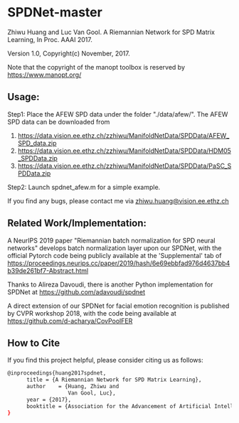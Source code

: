 # SPDNet-master
Zhiwu Huang and Luc Van Gool. A Riemannian Network for SPD Matrix Learning, In Proc. AAAI 2017. 

Version 1.0,  Copyright(c) November, 2017. 

Note that the copyright of the manopt toolbox is reserved by https://www.manopt.org/  

## Usage:

Step1: Place the AFEW SPD data under the folder "./data/afew/". The AFEW SPD data can be downloaded from 
1. https://data.vision.ee.ethz.ch/zzhiwu/ManifoldNetData/SPDData/AFEW_SPD_data.zip
2. https://data.vision.ee.ethz.ch/zzhiwu/ManifoldNetData/SPDData/HDM05_SPDData.zip
3. https://data.vision.ee.ethz.ch/zzhiwu/ManifoldNetData/SPDData/PaSC_SPDData.zip


Step2: Launch spdnet_afew.m for a simple example.

If you find any bugs, please contact me via zhiwu.huang@vision.ee.ethz.ch

## Related Work/Implementation:

A NeurIPS 2019 paper "Riemannian batch normalization for SPD neural networks" develops batch normalization layer upon our SPDNet, with the official Pytorch code being publicly available at the 'Supplemental' tab of https://proceedings.neurips.cc/paper/2019/hash/6e69ebbfad976d4637bb4b39de261bf7-Abstract.html

Thanks to Alireza Davoudi, there is another Python implementation for SPDNet at https://github.com/adavoudi/spdnet

A direct extension of our SPDNet for facial emotion recognition is published by CVPR workshop 2018, with the code being available at https://github.com/d-acharya/CovPoolFER 


## How to Cite <a name="How-to-Cite"></a>
If you find this project helpful, please consider citing us as follows:
```bash
@inproceedings{huang2017spdnet,
      title = {A Riemannian Network for SPD Matrix Learning},
      author    = {Huang, Zhiwu and
                   Van Gool, Luc},
      year = {2017},
      booktitle = {Association for the Advancement of Artificial Intelligence (AAAI)}
}


